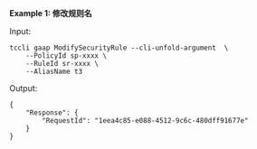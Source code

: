 **Example 1: 修改规则名**



Input: 

```
tccli gaap ModifySecurityRule --cli-unfold-argument  \
    --PolicyId sp-xxxx \
    --RuleId sr-xxxx \
    --AliasName t3
```

Output: 
```
{
    "Response": {
        "RequestId": "1eea4c85-e088-4512-9c6c-480dff91677e"
    }
}
```

